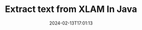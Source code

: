 ---
############################# Static ############################
layout: "auto-gen-parser"
date: 2024-02-13T17:01:13
draft: false
otherformats: odp ods odt one otp ott pdf pps ppsx ppt pptx rtf tex vdx vsdm vsdx

############################# Head ############################
head_title: "Extract Text from XLAM in Java"
head_description: "Quickly extract text from a documents file in Java."

############################# Header ############################
title: "Extract text from XLAM In Java"
description: "Extract text from XLAM with a few lines of Java code."
bg_image: "https://cms.admin.containerize.com/templates/aspose/App_Themes/V3/images/bg/header1.png"
bg_overlay: false
button:
    enable: true
    icon: "fas fa-arrow-down"
    label: "Download Free Trial"
    link: "https://downloads.groupdocs.com/parser/java"

############################# SubMenu ############################
submenu:
    enable: true

    left:
        img_alt: "GroupDocs.Parser for Java"
        image: "https://cms.admin.containerize.com/templates/groupdocs/images/product-logos/90x90-noborder/groupdocs-parser-java.png"
        product: "GroupDocs.Parser"
        platform: "Java"

    middle:
        button:

            # button loop
            - link: "https://apireference.groupdocs.com/parser/java"
              text: "API Reference"

            # button loop
            - link: "https://github.com/groupdocs-parser"
              text: "Code Examples"

            # button loop
            - link: "https://products.groupdocs.app/parser/family"
              text: "Live Demos"

            # button loop
            - link: "https://purchase.groupdocs.com/pricing/parser/java"
              text: "Pricing"

    right:
        link_download: "https://downloads.groupdocs.com/parser"
        link_learn: "https://docs.groupdocs.com/parser/java"
        link_buy: "https://purchase.groupdocs.com"

############################# About ############################
about:
    enable: true
    title: "How to extract a text from XLAM files Java API?"
    content: |
        [GroupDocs.Parser for Java](/parser/java/)  is a text, image and metadata extractor API, supporting more than 50 popular document types to help building business applications with features of parsing raw, structured & formatted text. It also supports parsing documents using predefined templates and allows extracting complex data from invoices and other typical documents with speed and accuracy. GroupDocs.Parser for Java enables you to extract text and metadata from password protected files of all popular formats including Word processing documents, Excel spreadsheets, PowerPoint presentations, OneNote, PDF files and ZIP archives.
        
        GroupDocs.Parser API is a right choice for corporate solutions which needs file text extraction feature. These APIs are well supported on all major operating systems and platforms including Java runtime: J2SE 6.0 and above.

############################# Steps ############################
steps:
    enable: true
    title_left: "Extract text from XLAM in Java"
    content_left: |
        [GroupDocs.Parser for Java](/parser/java/) makes it easy for Java developers to extract a text from a XLAM file by implementing a few easy steps.
        
        * Instantiate [Parser](https://reference.groupdocs.com/java/parser/com.groupdocs.parser/Parser) object for the initial document;
        * Call [getText](https://reference.groupdocs.com/parser/java/com.groupdocs.parser/parser/#getText--) method and obtain [TextReader](https://reference.groupdocs.com/java/parser/com.groupdocs.parser.data/TextReader) object;
        * Check if reader isn’t *null* (text extraction is supported for the document);
        * Read a text from reader.

    title_right: "Learn more about the text extraction"
    content_right: |
        * <a href="https://docs.groupdocs.com/parser/java/extract-text-in-accurate-mode/">How to extract text in Accurate mode</a>
        * <a href="https://docs.groupdocs.com/parser/java/extract-text-in-raw-mode/">How to extract text in Raw mode</a>
 
    code: |
     {{% parser/additional-styles %}}
     {{< parser/code-parser title="How to extract text from XLAM file using Java example code">}}

        ```java    
        // Extract text from XLAM file using GroupDocs.Parser API
        // Create an instance of Parser class
        try (Parser parser = new Parser(filePath)) {
            // Extract a text into the reader
            try (TextReader reader = parser.getText()) {
                // Print a text from the document
                // If text extraction isn't supported, a reader is null
                System.out.println(reader == null ? "Text extraction isn't supported" : reader.readToEnd());
            }
        }
        ```
     {{< /parser/code-parser >}}

############################# More ############################
more:
    enable: true
    title_left: "System Requirements"
    content_left: |
        GroupDocs.Parser for Java APIs are supported on all major platforms and operating systems. Before executing the code below, please make sure that you have the following prerequisites installed on your system.
        
        * Operating Systems: Microsoft Windows, Linux, MacOS
        * Development Environments: NetBeans, Intellij IDEA, Eclipse, etc.
        * Frameworks
        * Download the latest version of GroupDocs.Parser for Java from [Maven](https://repository.groupdocs.com/webapp/#/artifacts/browse/tree/General/repo/com/groupdocs/groupdocs-parser)

    title_right: "Why Use GroupDocs.Parser for Java"
    content_right: |
        * Plain text extraction support from any supported documents    
        * Documents parsing via user-defined templates    
        * Fully support structured text extraction    
        * Text searching via keyword as well as regular expression    
        * Extract formatted text, metadata, images, containers, and attachments    
        * Extract table of contents for some supported document formats    
        * Parse form data from PDF documents    
        * Extract hyperlinks from the document   

############################# Demos ############################
demos:
    enable: true
    title: "Live Demos - Extract text from XLAM Online"
    content: |
       Extract text from XLAM file right now by visiting [GroupDocs.Parser Live Demos](https://products.groupdocs.app/parser/text/xlam) website.
       The live demo has the following benefits.
        
############################# About Formats ############################
about_formats:
    enable: true

############################# More Formats ############################
more_formats:
    enable: true
    title: "Extract Text From Other Document Formats"
    content: |
        Java documents parse & text extraction API for file formats and images. Extract data for some of the popular file formats as stated below.

############################# Back to top ###############################
back_to_top:
    enable: true
---